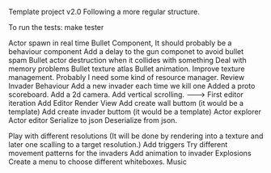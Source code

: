 Template project v2.0
Following a more regular structure.

To run the tests:
make tester



Actor spawn in real time
Bullet Component, It should probably be a behaviour component
Add a delay to the gun componet to avoid bullet spam
Bullet actor destruction when it collides with something
Deal with memory problems
Bullet texture atlas
Bullet animation.
Improve texture management. Probably I need some kind of resource manager.
Review Invader Behaviour
Add a new invader each time we kill one
Added a proto scoreboard.
Add a 2d camera.
Add vertical scrolling.
    --->
First editor iteration
    Add Editor Render View
    Add create wall buttom (it would be a template)
    Add create invader buttom (it would be a template)
    Actor explorer
    Actor editor
    Serialize to json
    Deserialize from json.
    
Play with different resolutions (It will be done by rendering into a texture and later one scalling to a target resolution.)
Add triggers
Try different movement patterns for the invaders
Add animation to invader
Explosions
Create a menu to choose different whiteboxes.
Music



    